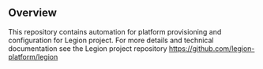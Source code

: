 
## Overview

This repository contains automation for platform provisioning and configuration for Legion project.
For more details and technical documentation see the Legion project repository https://github.com/legion-platform/legion
